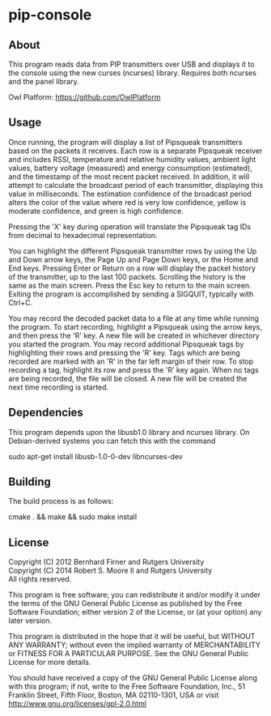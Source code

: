 pip-console
===========

About
-----
  This program reads data from PIP transmitters over USB and displays it to
  the console using the new curses (ncurses) library.  Requires both ncurses
  and the panel library.

  Owl Platform: <https://github.com/OwlPlatform>

Usage
-----
  Once running, the program will display a list of Pipsqueak transmitters based
  on the packets it receives.  Each row is a separate Pipsqueak receiver and
  includes RSSI, temperature and relative humidity values, ambient light
  values, battery voltage (measured) and energy consumption (estimated), and
  the timestamp of the most recent packet received.  In addition, it will
  attempt to calculate the broadcast period of each transmitter, displaying
  this value in milliseconds.  The estimation confidence of the broadcast
  period alters the color of the value where red is very low confidence, yellow
  is moderate confidence, and green is high confidence.

  Pressing the 'X' key during operation will translate the Pipsqueak tag IDs
  from decimal to hexadecimal representation.

  You can highlight the different Pipsqueak transmitter rows by using the Up
  and Down arrow keys, the Page Up and Page Down keys, or the Home and End
  keys. Pressing Enter or Return on a row will display the packet history of
  the transmitter, up to the last 100 packets.  Scrolling the history is the
  same as the main screen.  Press the Esc key to return to the main screen.
  Exiting the program is accomplished by sending a SIGQUIT, typically with
  Ctrl+C.

  You may record the decoded packet data to a file at any time while running
  the program.  To start recording, highlight a Pipsqueak using the arrow keys,
  and then press the 'R' key.  A new file will be created in whichever
  directory you started the program.  You may record additional Pipsqueak tags
  by highlighting their rows and pressing the 'R' key. Tags which are being
  recorded are marked with an 'R' in the far left margin of their row.  To stop
  recording a tag, highlight its row and press the 'R' key again.  When no tags
  are being recorded, the file will be closed.  A new file will be created the
  next time recording is started.

Dependencies
------------
  This program depends upon the libusb1.0 library and ncurses library. On
  Debian-derived systems you can fetch this with the command

  sudo apt-get install libusb-1.0-0-dev libncurses-dev

Building
--------
  The build process is as follows:

  cmake . && make && sudo make install

License
-------
 Copyright (C) 2012 Bernhard Firner and Rutgers University  
 Copyright (C) 2014 Robert S. Moore II and Rutgers University  
 All rights reserved.
 
 This program is free software; you can redistribute it and/or
 modify it under the terms of the GNU General Public License
 as published by the Free Software Foundation; either version 2
 of the License, or (at your option) any later version.
 
 This program is distributed in the hope that it will be useful,
 but WITHOUT ANY WARRANTY; without even the implied warranty of
 MERCHANTABILITY or FITNESS FOR A PARTICULAR PURPOSE.  See the
 GNU General Public License for more details.

 You should have received a copy of the GNU General Public License
 along with this program; if not, write to the Free Software
 Foundation, Inc., 51 Franklin Street, Fifth Floor, Boston, MA  02110-1301, USA
 or visit http://www.gnu.org/licenses/gpl-2.0.html
